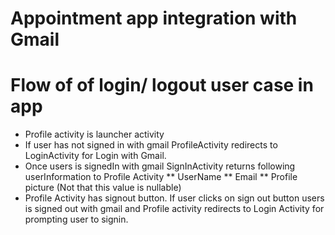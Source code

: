 # Appointment app integration with Gmail

# Flow of of login/ logout user case in app
* Profile activity is launcher activity
* If user has not signed in with gmail ProfileActivity redirects to LoginActivity for Login with Gmail.
* Once users is signedIn with gmail SignInActivity returns following userInformation to Profile Activity
    ** UserName
    ** Email
    ** Profile picture (Not that this value is nullable)
* Profile Activity has signout button. If user clicks on sign out button users is signed out with gmail 
and Profile activity redirects to Login Activity for prompting user to signin.